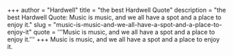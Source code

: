 +++
author = "Hardwell"
title = "the best Hardwell Quote"
description = "the best Hardwell Quote: Music is music, and we all have a spot and a place to enjoy it."
slug = "music-is-music-and-we-all-have-a-spot-and-a-place-to-enjoy-it"
quote = '''Music is music, and we all have a spot and a place to enjoy it.'''
+++
Music is music, and we all have a spot and a place to enjoy it.
